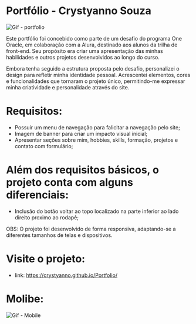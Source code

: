# Portfólio - Crystyanno Souza

![Gif - portfolio](https://github.com/Crystyanno/Portfolio/assets/6878464/6fbdd864-2711-4ad8-b739-8c1a881ab9ee)

Este portfólio foi concebido como parte de um desafio do programa One Oracle, em colaboração com a Alura, destinado aos alunos da trilha de front-end. Seu propósito era criar uma apresentação das minhas habilidades e outros projetos desenvolvidos ao longo do curso.

Embora tenha seguido a estrutura proposta pelo desafio, personalizei o design para refletir minha identidade pessoal. Acrescentei elementos, cores e funcionalidades que tornaram o projeto único, permitindo-me expressar minha criatividade e personalidade através do site.

# Requisitos:

* Possuir um menu de navegação para falicitar a navegação pelo site;
* Imagem de banner para criar um impacto visual inicial;
* Apresentar seções sobre mim, hobbies, skills, formação, projetos e contato com formulário;

# Além dos requisitos básicos, o projeto conta com alguns diferenciais:

* Inclusão do botão voltar ao topo localizado na parte inferior ao lado direito proximo ao rodapê;

OBS: O projeto foi desenvolvido de forma responsiva, adaptando-se a diferentes tamanhos de telas e dispositivos.

# Visite o projeto:

* link: https://crystyanno.github.io/Portfolio/

# Molibe:

![Gif - Mobile](https://github.com/Crystyanno/Portfolio/assets/6878464/9b169c40-0888-4f6b-b0ea-fb7dbcfe55a5)


